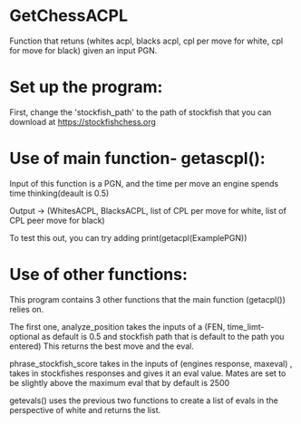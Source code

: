 # GetChessACPL
Function that retuns (whites acpl, blacks acpl, cpl per move for white, cpl for move for black) given an input PGN.
# Set up the program:
First, change the 'stockfish_path' to the path of stockfish that you can download at https://stockfishchess.org

# Use of main function- getascpl(): 
Input of this function is a PGN, and the time per move an engine spends time thinking(deault is 0.5)

Output -> (WhitesACPL, BlacksACPL, list of CPL per move for white, list of CPL peer move for black) 

To test this out, you can try adding print(getacpl(ExamplePGN))

# Use of other functions:
This program contains 3 other functions that the main function (getacpl()) relies on.

The first one, analyze_position takes the inputs of a (FEN, time_limt- optional as default is 0.5 and stockfish path that is default to the path you entered)
This returns the best move and the eval. 

phrase_stockfish_score takes in the inputs of (engines response, maxeval) , takes in stockfishes responses and gives it an eval value. Mates are set to be 
slightly above the maximum eval that by default is 2500

getevals() uses the previous two functions to create a list of evals in the perspective of white and returns the list. 

